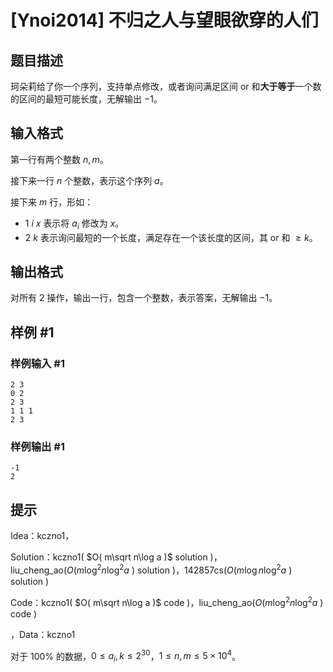 # [Ynoi2014] 不归之人与望眼欲穿的人们

## 题目描述

珂朵莉给了你一个序列，支持单点修改，或者询问满足区间 or 和**大于等于**一个数的区间的最短可能长度，无解输出 $-1$。

## 输入格式

第一行有两个整数 $n,m$。

接下来一行 $n$ 个整数，表示这个序列 $a$。

接下来 $m$ 行，形如：

* $1\ i\ x$ 表示将 $a_i$ 修改为 $x$。
* $2\ k$ 表示询问最短的一个长度，满足存在一个该长度的区间，其 or 和 $\geq k$。  

## 输出格式

对所有 $2$ 操作，输出一行，包含一个整数，表示答案，无解输出 $-1$。

## 样例 #1

### 样例输入 #1
```
2 3
0 2 
2 3
1 1 1
2 3
```

### 样例输出 #1

```
-1
2
```

## 提示

Idea：kczno1，

Solution：kczno1( $O( m\sqrt n\log a )$ solution )，liu_cheng_ao($O( m\log^2 n\log^2 a$ ) solution )，142857cs($O( m\log n\log^2 a$ ) solution )

Code：kczno1( $O( m\sqrt n\log a )$ code )，liu_cheng_ao($O( m\log^2 n\log^2a$ ) code )

，Data：kczno1

对于 $100\%$ 的数据，$0\leq a_i,k\leq 2^{30}$，$1\leq n,m\leq 5\times 10^4$。
